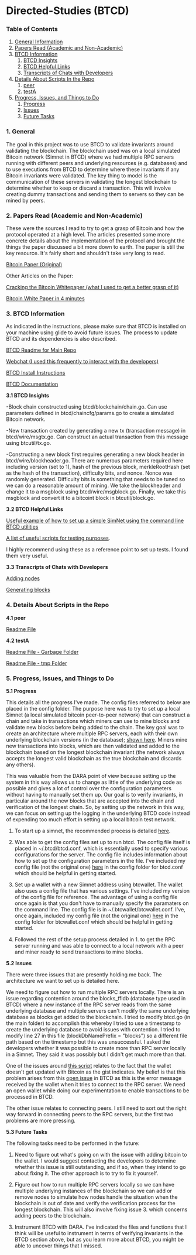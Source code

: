 # Directed-Studies (BTCD)

### Table of Contents
1. [General Information](#General)
2. [Papers Read (Academic and Non-Academic)](#Papers)
3. [BTCD Information](#BTCD)
    1. [BTCD Insights](#Insights)
    2. [BTCD Helpful Links](#Links)
    3. [Transcripts of Chats with Developers](#Chats)
4. [Details About Scripts In the Repo](#Scripts)
    1. [peer](#peer)
    2. [testA](#testA)
5. [Progress, Issues, and Things to Do](#Future)
    1. [Progress](#Progress)
    2. [Issues](#Issues)
    3. [Future Tasks](#Tasks)

<a name="General" />

### 1. General

The goal in this project was to use BTCD to validate invariants around validating the blockchain. The blockchain used was on a local simulated Bitcoin network (Simnet in BTCD) where we had multiple RPC servers running with different peers and underlying resources (e.g. databases) and to use executions from BTCD to determine where these invariants if any Bitcoin invariants were validated. The key thing to model is the communication of these servers in validating the longest blockchain to determine whether to keep or discard a transaction. This will involve creating dummy transactions and sending them to servers so they can be mined by peers.

<a name="Papers" />

### 2. Papers Read (Academic and Non-Academic)

These were the sources I read to try to get a grasp of Bitcoin and how the protocol operated at a high level. The articles presented some more concrete details about the implementation of the protocol and brought the things the paper discussed a bit more down to earth. The paper is still the key resource. It's fairly short and shouldn't take very long to read.

[Bitcoin Paper (Original)](https://bitcoin.org/bitcoin.pdf)

Other Articles on the Paper:

[Cracking the Bitcoin Whitepaper (what I used to get a better grasp of it)](https://medium.com/@FolusoOgunlana/cracking-the-bitcoin-white-paper-c5f479ce748d)

[Bitcoin White Paper in 4 minutes](https://hackernoon.com/dissecting-the-bitcoin-whitepaper-in-four-minutes-5c8c5e5f8010)

<a name="BTCD" />

### 3. BTCD Information

As indicated in the instructions, please make sure that BTCD is installed on your machine using glide to avoid future issues. The process to update BTCD and its dependencies is also described.

[BTCD Readme for Main Repo](https://github.com/btcsuite/btcd)

[Webchat (I used this frequently to interact with the developers)](https://webchat.freenode.net/?channels=btcd)

[BTCD Install Instructions](https://github.com/btcsuite/btcd/blob/master/docs/README.md)

[BTCD Documentation](https://github.com/btcsuite/btcd/tree/master/docs)

<a name="Insights" />

**3.1 BTCD Insights**

-Block chain constructed using btcd/blockchain/chain.go. Can use parameters defined in btcd/chaincfg/params.go to create a simulated
Bitcoin network.

-New transaction created by generating a new tx (transaction message) in btcd/wire/msgtx.go. Can construct an actual
transaction from this message using btcutil/tx.go.

-Constructing a new block first requires generating a new block header in btcd/wire/blockheader.go. There are numerous
parameters required here including version (set to 1), hash of the previous block, merkleRootHash (set as the hash of the transaction), 
difficulty bits, and nonce. Nonce was randomly generated. Difficulty bits is something that needs to be tuned so we can do a reasonable
amount of mining. We take the blockheader and change it to a msgblock using btcd/wire/msgblock.go. Finally, we take this msgblock and
convert it to a bitcoint block in btcutil/block.go.

<a name="Links" />

**3.2 BTCD Helpful Links**

[Useful example of how to set up a simple SimNet using the command line BTCD utilities](https://gist.github.com/davecgh/2992ed85d41307e794f6)

[A list of useful scripts for testing purposes](https://gist.github.com/davecgh). 

I highly recommend using these as a reference point to set up tests. I found them very useful.

<a name="Chats" />

**3.3 Transcripts of Chats with Developers**

[Adding nodes](https://github.com/DARA-Project/Directed-Studies/blob/master/chats/AddingNodes.txt)

[Generating blocks](https://github.com/DARA-Project/Directed-Studies/blob/master/chats/GenerateBlocks.txt)

<a name="Scripts" />

### 4. Details About Scripts in the Repo

<a name="peer" />

**4.1 peer**

[Readme File](https://github.com/sumahmood/Directed-Studies/blob/master/peer/README.md)

<a name="testA" />

**4.2 testA**

[Readme File - Garbage Folder](https://github.com/sumahmood/Directed-Studies/blob/master/testA/garbage/README.md)

[Readme File - tmp Folder](https://github.com/sumahmood/Directed-Studies/blob/master/testA/tmp/README.md)

<a name="Future" />

### 5. Progress, Issues, and Things to Do

<a name="Progress" />

**5.1 Progress**

This details all the progress I've made. The config files referred to below are placed in the config folder. The purpose here was to try to set up a local Simnet (a local simulated bitcoin peer-to-peer network) that can construct a chain and take in transactions which miners can use to mine blocks and validate new blocks before being added to the chain. The key goal was to create an architecture where multiple RPC servers, each with their own underlying blockchain versions (in the database); [shown here](https://github.com/DARA-Project/Directed-Studies/blob/master/images/RPCServerInteraction.jpg). Miners mine new transactions into blocks, which are then validated and added to the blockchain based on the longest blockchain invariant (the network always accepts the longest valid blockchain as the true blockchain and discards any others).

This was valuable from the DARA point of view because setting up the system in this way allows us to change as little of the underlying code as possible and gives a lot of control over the configuration parameters without having to manually set them up. Our goal is to verify invariants, in particular around the new blocks that are accepted into the chain and verification of the longest chain. So, by setting up the network in this way, we can focus on setting up the logging in the underlying BTCD code instead of expending too much effort in setting up a local bitcoin test network.

1) To start up a simnet, the recommended process is detailed [here](https://gist.github.com/davecgh/2992ed85d41307e794f6).

2) Was able to get the config files set up to run btcd. The config file itself is placed in ~/.btcd/btcd.conf, which is essentially used to specify various configurations for the server. The config file includes information about how to set up the configuration parameters in the file. I've included my config file (not the original one) [here](https://github.com/DARA-Project/Directed-Studies/blob/master/config/btcd.conf) in the config folder for btcd.conf which should be helpful in getting started.

3) Set up a wallet with a new Simnet address using btcwallet. The wallet also uses a config file that has various settings. I've included my version of the config file for reference. The advantage of using a config file once again is that you don't have to manually specify the paramaters on the command line. The config file is in ~/.btcwallet/btcwallet.conf. I've, once again, included my config file (not the original one) [here](https://github.com/DARA-Project/Directed-Studies/blob/master/config/btcwallet.conf) in the config folder for btcwallet.conf which should be helpful in getting started.

4) Followed the rest of the setup process detailed in 1. to get the RPC server running and was able to connect to a local network with a peer and miner ready to send transactions to mine blocks.

<a name="Issues" />

**5.2 Issues**

There were three issues that are presently holding me back. The architecture we want to set up is detailed here. 

We need to figure out how to run multiple RPC servers locally. There is an issue regarding contention around the blocks_ffldb (database type used in BTCD) where a new instance of the RPC server reads from the same underlying database and multiple servers can't modify the same underlying database as blocks get added to the blockchain. I tried to modify btcd.go (in the main folder) to accomplish this whereby I tried to use a timestamp to create the underlying database to avoid issues with contention. I tried to modify line 27 in this file (blockDbNamePrefix = "blocks") so a different file path based on the timestamp but this was unsuccessful. I asked the developers whether it was possible to create more than RPC server locally in a Simnet. They said it was possibly but I didn't get much more than that.

One of the issues around [this script](https://gist.github.com/davecgh/2992ed85d41307e794f6) relates to the fact that the wallet doesn't get updated with Bitcoin as the gist indicates. My belief is that this problem arises from this [open issue](https://github.com/btcsuite/btcwallet/issues/496) in BTCD as this is the error message received by the wallet when it tries to connect to the RPC server. We need an open wallet while doing our experimentation to enable transactions to be processed in BTCD.

The other issue relates to connecting peers. I still need to sort out the right way forward in connecting peers to the RPC servers, but the first two problems are more pressing.

<a name="Tasks" />

**5.3 Future Tasks**

The following tasks need to be performed in the future:

1) Need to figure out what's going on with the issue with adding bitcoin to the wallet. I would suggest contacting the developers to determine whether this issue is still outstanding, and if so, when they intend to go about fixing it. The other approach is to try to fix it yourself.

2) Figure out how to run multiple RPC servers locally so we can have multiple underlying instances of the blockchain so we can add or remove nodes to simulate how nodes handle the situation when the blockchain is out of date and verify the verification process for the longest blockchain. This will also involve fixing issue 3. which concerns adding peers to the blockchain.

3) Instrument BTCD with DARA. I've indicated the files and functions that I think will be useful to instrument in terms of verifying invariants in the BTCD section above, but as you learn more about BTCD, you might be able to uncover things that I missed.
